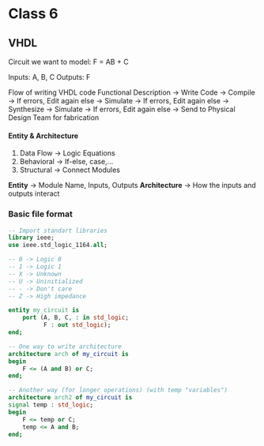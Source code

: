 # Class 6

## VHDL

Circuit we want to model:
F = AB + C

Inputs: A, B, C
Outputs: F

Flow of writing VHDL code
Functional Description -> Write Code -> Compile -> If errors, Edit again else -> Simulate -> 
If errors, Edit again else -> Synthesize -> Simulate -> If errors, Edit again else -> Send to Physical Design Team for fabrication

#### Entity & Architecture
1. Data Flow -> Logic Equations
2. Behavioral -> If-else, case,...
3. Structural -> Connect Modules

**Entity** -> Module Name, Inputs, Outputs
**Architecture** -> How the inputs and outputs interact

### Basic file format
```vhdl
-- Import standart libraries
library ieee;
use ieee.std_logic_1164.all;

-- 0 -> Logic 0
-- 1 -> Logic 1
-- X -> Unknown
-- U -> Uninitialized
-- - -> Don't care
-- Z -> High impedance

entity my_circuit is
	port (A, B, C, : in std_logic;
		  F : out std_logic);
end;

-- One way to write architecture
architecture arch of my_circuit is
begin
	F <= (A and B) or C;
end;

-- Another way (for longer operations) (with temp "variables")
architecture arch2 of my_circuit is 
signal temp : std_logic;
begin
	F <= temp or C;
	temp <= A and B;
end;
```
